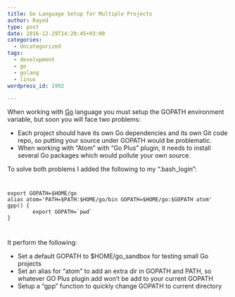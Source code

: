 ```yaml
---
title: Go Language Setup for Multiple Projects
author: Rayed
type: post
date: 2016-12-29T14:29:45+03:00
categories:
  - Uncategorized
tags:
  - development
  - go
  - golang
  - linux
wordpress_id: 1992

---
```

<p>When working with <a href="https://golang.org/">Go</a> language you must setup the GOPATH environment variable, but soon you will face two problems:</p>
<ul>
<li>Each project should have its own Go dependencies and its own Git code repo, so putting your source under GOPATH would be problematic.</li>
<li>When working with &#8220;Atom&#8221; with &#8220;Go Plus&#8221; plugin, it needs to install several Go packages which would pollute your own source.</li>
</ul>
<p>To solve both problems I added the following to my &#8220;.bash_login&#8221;:<br />
<code></p>
<pre>
export GOPATH=$HOME/go
alias atom='PATH=$PATH:$HOME/go/bin GOPATH=$HOME/go:$GOPATH atom'
gpp() {
        export GOPATH=`pwd`
}
</pre>
<p></code></p>
<p>It perform the following:</p>
<ul>
<li>Set a default GOPATH to $HOME/go_sandbox for testing small Go projects</li>
<li>Set an alias for &#8220;atom&#8221; to add an extra dir in GOPATH and PATH, so whatever GO Plus plugin add won&#8217;t be add to your current GOPATH</li>
<li>Setup a &#8220;gpp&#8221; function to quickly change GOPATH to current directory</li>
</ul>

